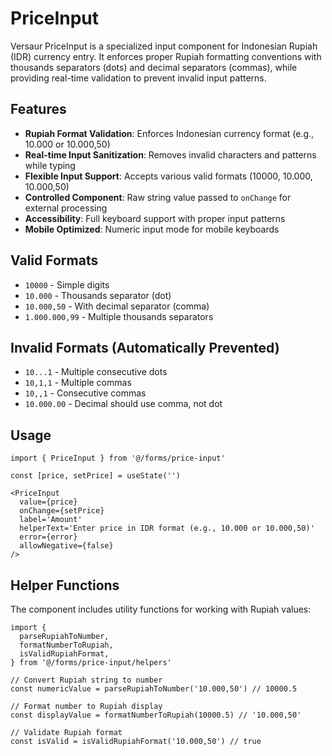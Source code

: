 # PriceInput

Versaur PriceInput is a specialized input component for Indonesian Rupiah (IDR) currency entry. It
enforces proper Rupiah formatting conventions with thousands separators (dots) and decimal
separators (commas), while providing real-time validation to prevent invalid input patterns.

## Features

- **Rupiah Format Validation**: Enforces Indonesian currency format (e.g., 10.000 or 10.000,50)
- **Real-time Input Sanitization**: Removes invalid characters and patterns while typing
- **Flexible Input Support**: Accepts various valid formats (10000, 10.000, 10.000,50)
- **Controlled Component**: Raw string value passed to `onChange` for external processing
- **Accessibility**: Full keyboard support with proper input patterns
- **Mobile Optimized**: Numeric input mode for mobile keyboards

## Valid Formats

- `10000` - Simple digits
- `10.000` - Thousands separator (dot)
- `10.000,50` - With decimal separator (comma)
- `1.000.000,99` - Multiple thousands separators

## Invalid Formats (Automatically Prevented)

- `10...1` - Multiple consecutive dots
- `10,1,1` - Multiple commas
- `10,,1` - Consecutive commas
- `10.000.00` - Decimal should use comma, not dot

## Usage

```tsx
import { PriceInput } from '@/forms/price-input'

const [price, setPrice] = useState('')

<PriceInput
  value={price}
  onChange={setPrice}
  label='Amount'
  helperText='Enter price in IDR format (e.g., 10.000 or 10.000,50)'
  error={error}
  allowNegative={false}
/>
```

## Helper Functions

The component includes utility functions for working with Rupiah values:

```tsx
import {
  parseRupiahToNumber,
  formatNumberToRupiah,
  isValidRupiahFormat,
} from '@/forms/price-input/helpers'

// Convert Rupiah string to number
const numericValue = parseRupiahToNumber('10.000,50') // 10000.5

// Format number to Rupiah display
const displayValue = formatNumberToRupiah(10000.5) // '10.000,50'

// Validate Rupiah format
const isValid = isValidRupiahFormat('10.000,50') // true
```

